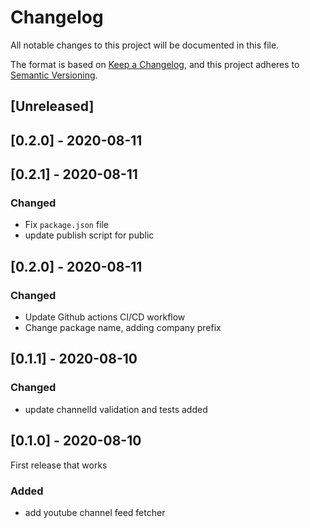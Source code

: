 # Changelog

All notable changes to this project will be documented in this file.

The format is based on [Keep a Changelog](https://keepachangelog.com/en/1.0.0/),
and this project adheres to [Semantic Versioning](https://semver.org/spec/v2.0.0.html).

## [Unreleased]

## [0.2.0] - 2020-08-11
## [0.2.1] - 2020-08-11

### Changed

- Fix `package.json` file
- update publish script for public

## [0.2.0] - 2020-08-11

### Changed

- Update Github actions CI/CD workflow
- Change package name, adding company prefix

## [0.1.1] - 2020-08-10

### Changed

- update channelId validation and tests added

## [0.1.0] - 2020-08-10

First release that works

### Added

- add youtube channel feed fetcher
